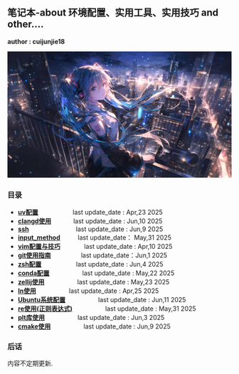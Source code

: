 ## 笔记本-about 环境配置、实用工具、实用技巧 and other....

**author : cuijunjie18**

![初音未来](background/blue_girl.png)

### 目录

- **[uv配置](uv/readme.md)**        &emsp;&emsp;&emsp;&emsp;&emsp;    last update_date : Apr,23 2025
- **[clangd使用](clangd/readme.md)**    &emsp;&emsp;&emsp;    last update_date : Jun,10 2025
- **[ssh](ssh/readme.md)**            &emsp;&emsp;&emsp;&emsp;&emsp;&emsp;&emsp;   last update_date : Jun,9 2025
- **[input_method](input_method/readme.md)**  &emsp; &emsp; last update_date： May,31 2025
- **[vim配置与技巧](vim/readme.md)**   &emsp;&emsp; &emsp;     last update_date : Apr,10 2025
- **[git使用指南](git/readme.md)** &emsp;&emsp; &emsp;&emsp; last update_date：Jun,1 2025
- **[zsh配置](zsh/readme.md)**     &emsp;&emsp;&emsp;&emsp;&emsp; last update_date : Jun,4 2025
- **[conda配置](conda/readme.md)** &emsp;&emsp;&emsp;&emsp;&emsp;last update_date : May,22 2025
- **[zellij使用](zellij/readme.md)** &emsp;&emsp;&emsp;&emsp;&emsp;last update_date : May,23 2025
- **[ln使用](ln/readme.md)** &emsp;&emsp;&emsp;&emsp;&emsp;last update_date : Apr,25 2025
- **[Ubuntu系统配置](Ubuntu/readme.md)** &emsp;&emsp;&emsp;&emsp;&emsp;last update_date : Jun,11 2025
- **[re使用(正则表达式)](re/readme.md)** &emsp;&emsp;&emsp;&emsp;&emsp;last update_date : May,31 2025
- **[plt库使用](plt/readme.md)** &emsp;&emsp;&emsp;&emsp;&emsp;last update_date : Jun,3 2025
- **[cmake使用](cmake/readme.md)**  &emsp;&emsp;&emsp;&emsp;&emsp;last update_date : Jun,9 2025

### 后话

内容不定期更新.